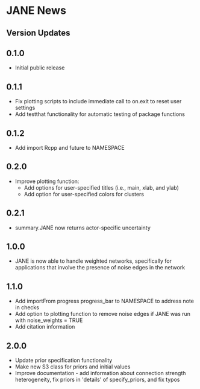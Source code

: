 
# JANE News

## Version Updates

## 0.1.0
* Initial public release

## 0.1.1
* Fix plotting scripts to include immediate call to on.exit to reset user settings
* Add testthat functionality for automatic testing of package functions

## 0.1.2
* Add import Rcpp and future to NAMESPACE

## 0.2.0
* Improve plotting function:
  * Add options for user-specified titles (i.e., main, xlab, and ylab)
  * Add option for user-specified colors for clusters 
  
## 0.2.1
* summary.JANE now returns actor-specific uncertainty  

## 1.0.0
* JANE is now able to handle weighted networks, specifically for applications that involve the presence of noise edges in the network

## 1.1.0
* Add importFrom progress progress_bar to NAMESPACE to address note in checks
* Add option to plotting function to remove noise edges if JANE was run with noise_weights = TRUE
* Add citation information

## 2.0.0
* Update prior specification functionality
* Make new S3 class for priors and initial values
* Improve documentation - add information about connection strength heterogeneity, fix priors in 'details' of specify_priors, and fix typos
